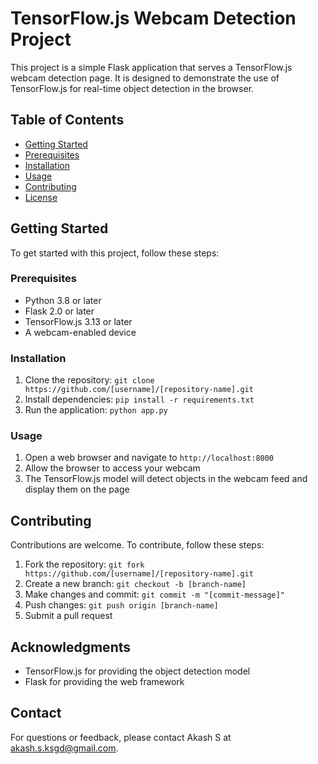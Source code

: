 **TensorFlow.js Webcam Detection Project**
=====================================



This project is a simple Flask application that serves a TensorFlow.js webcam detection page. It is designed to demonstrate the use of TensorFlow.js for real-time object detection in the browser.

## Table of Contents

* [Getting Started](#getting-started)
* [Prerequisites](#prerequisites)
* [Installation](#installation)
* [Usage](#usage)
* [Contributing](#contributing)
* [License](#license)

## Getting Started

To get started with this project, follow these steps:

### Prerequisites

* Python 3.8 or later
* Flask 2.0 or later
* TensorFlow.js 3.13 or later
* A webcam-enabled device

### Installation

1. Clone the repository: `git clone https://github.com/[username]/[repository-name].git`
2. Install dependencies: `pip install -r requirements.txt`
3. Run the application: `python app.py`

### Usage

1. Open a web browser and navigate to `http://localhost:8000`
2. Allow the browser to access your webcam
3. The TensorFlow.js model will detect objects in the webcam feed and display them on the page

## Contributing

Contributions are welcome. To contribute, follow these steps:

1. Fork the repository: `git fork https://github.com/[username]/[repository-name].git`
2. Create a new branch: `git checkout -b [branch-name]`
3. Make changes and commit: `git commit -m "[commit-message]"`
4. Push changes: `git push origin [branch-name]`
5. Submit a pull request


## Acknowledgments

* TensorFlow.js for providing the object detection model
* Flask for providing the web framework

## Contact

For questions or feedback, please contact Akash S at akash.s.ksgd@gmail.com.